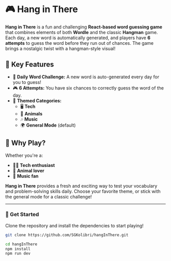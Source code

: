 # 🎮 Hang in There

**Hang in There** is a fun and challenging **React-based word guessing game** that combines elements of both **Wordle** and the classic **Hangman** game. Each day, a new word is automatically generated, and players have **6 attempts** to guess the word before they run out of chances. The game brings a nostalgic twist with a hangman-style visual!

## 📝 Key Features

- 🎯 **Daily Word Challenge:** A new word is auto-generated every day for you to guess!
- 🎮 **6 Attempts:** You have six chances to correctly guess the word of the day.
- 🎨 **Themed Categories:**
  - 🖥️ **Tech**
  - 🦁 **Animals**
  - 🎶 **Music**
  - 🌍 **General Mode** (default)

## 🎉 Why Play?

Whether you're a:
- 🧑‍💻 **Tech enthusiast**
- 🦓 **Animal lover**
- 🎸 **Music fan**

**Hang in There** provides a fresh and exciting way to test your vocabulary and problem-solving skills daily. Choose your favorite theme, or stick with the general mode for a classic challenge!

---

### 🚀 Get Started

Clone the repository and install the dependencies to start playing!

```bash
git clone https://github.com/SGKolibri/hangInThere.git

cd hangInThere
npm install
npm run dev
